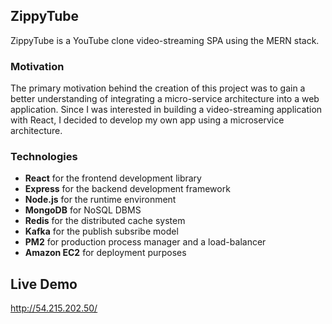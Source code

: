 ## ZippyTube
ZippyTube is a YouTube clone video-streaming SPA using the MERN stack.

### Motivation
The primary motivation behind the creation of this project was to gain a better understanding of integrating a micro-service architecture into a web application. Since I was interested in building a video-streaming application with React, I decided to develop my own app using a microservice architecture.
### Technologies
* <strong>React</strong> for the frontend development library
* <strong>Express</strong> for the backend development framework
* <strong>Node.js</strong> for the runtime environment
* <strong>MongoDB</strong> for NoSQL DBMS
* <strong>Redis</strong> for the distributed cache system
* <strong>Kafka</strong> for the publish subsribe model
* <strong>PM2</strong> for production process manager and a load-balancer
* <strong>Amazon EC2</strong> for deployment purposes

 
## Live Demo
http://54.215.202.50/
